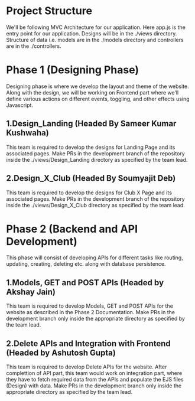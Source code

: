 Project Structure
==================

We'll be following MVC Architecture for our application. Here app.js is the entry point for our application. Designs will be in the ./views directory. Structure of data i.e. models are in the ./models directory and controllers are in the ./controllers.


Phase 1 (Designing Phase)
=========================
Designing phase is where we develop the layout and theme of the website. Along with the design, we will be working on Frontend part where we’ll define various actions on different events, toggling, and other effects using Javascript.

1.Design_Landing  (Headed By Sameer Kumar Kushwaha)
---------------------------------------------------

This team is required to develop the designs for Landing Page and its associated pages. Make PRs in the development branch of the repository inside the ./views/Design_Landing  directory as specified by the team lead.

2.Design_X_Club   (Headed By Soumyajit Deb)
-------------------------------------------
This team is required to develop the designs for Club X Page and its associated pages. Make PRs in the development branch of the repository inside the ./views/Design_X_Club  directory as specified by the team lead.



Phase 2 (Backend and API Development)
=====================================
This phase will consist of developing APIs for different tasks like routing, updating, creating, deleting etc. along with database persistence.

1.Models, GET and POST APIs (Headed by Akshay Jain)
---------------------------------------------------
This team is required to develop Models, GET and POST APIs for the website as described in the Phase 2 Documentation. Make PRs in the development branch only inside the appropriate directory as specified by the team lead.

2.Delete APIs and Integration with Frontend (Headed by Ashutosh Gupta)
----------------------------------------------------------------------
This team is required to develop Delete APIs for the website. After complettion of API part, this team would work on integration part, where they have to fetch required data from the APIs and populate the EJS files (Design) with data. Make PRs in the development branch only inside the appropriate directory as specified by the team lead.
